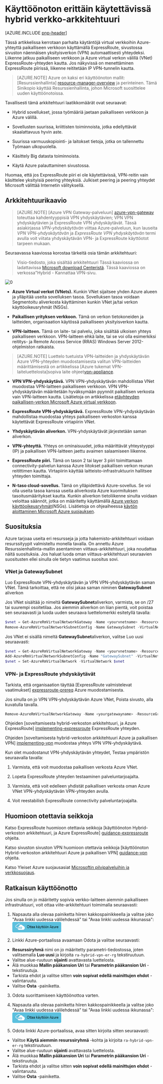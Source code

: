 <properties
   pageTitle="Käyttöönoton erittäin käytettävissä hybrid verkko-arkkitehtuuri | Microsoft Azure"
   description="Miten toteuttamisesta suojattu sivusto verkoston arkkitehtuuri, joka ulottuu Azure virtual verkon ja paikallisen verkon yhteydessä käyttämällä ExpressRoute VPN yhdyskäytävän automaattisesti."
   services="guidance,virtual-network,vpn-gateway,expressroute"
   documentationCenter="na"
   authors="telmosampaio"
   manager="christb"
   editor=""
   tags="azure-resource-manager"/>

<tags
   ms.service="guidance"
   ms.devlang="na"
   ms.topic="article"
   ms.tgt_pltfrm="na"
   ms.workload="na"
   ms.date="10/24/2016"
   ms.author="telmos"/>

# <a name="implementing-a-highly-available-hybrid-network-architecture"></a>Käyttöönoton erittäin käytettävissä hybrid verkko-arkkitehtuuri

[AZURE.INCLUDE [pnp-header](../../includes/guidance-pnp-header-include.md)]

Tässä artikkelissa kerrotaan parhaita käytäntöjä virtual verkkoihin Azure-yhteyttä paikalliseen verkkoon käyttämällä ExpressRoute, sivustossa sivuston näennäisen yksityisverkon (VPN) automaattisesti yhteydeksi. Liikenne jatkuu paikalliseen verkkoon ja Azure virtual verkon välillä (VNet) ExpressRoute-yhteyden kautta.  Jos näkyvissä on menettäminen ExpressRoute piirissä, liikenne reititetään IP VPN-tunnelin kautta.

> [AZURE.NOTE] Azure on kaksi eri käyttöönoton mallit: [Resurssienhallinta] [ resource-manager-overview] ja perinteinen. Tämä Sinikopio käyttää Resurssienhallinta, johon Microsoft suosittelee uuden käyttöönotoissa.

Tavallisesti tämä arkkitehtuuri laatikkomäärät ovat seuraavat:

- Hybrid sovellukset, jossa työmääriä jaetaan paikalliseen verkkoon ja Azure välillä.

- Sovellusten suurissa, kriittisten toiminnoista, jotka edellyttävät skaalattavuus hyvin aste.

- Suurissa varmuuskopiointi- ja laitokset tietoja, jotka on tallennettu Työmaan ulkopuolella.

- Käsittely Big datasta toiminnoista.

- Käytä Azure palauttaminen sivustossa.

Huomaa, että jos ExpressRoute piiri ei ole käytettävissä, VPN-reitin vain käsittelee yksityisiä peering yhteyksiä. Julkiset peering ja peering yhteydet Microsoft välittää Internetin välityksellä.

## <a name="architecture-diagram"></a>Arkkitehtuurikaavio

>[AZURE.NOTE] [Azure VPN Gateway-palveluun] [ azure-vpn-gateway] toteuttaa kahdentyyppisiä VPN yhdyskäytävien; VPN VPN yhdyskäytävien ja ExpressRoute VPN yhdyskäytävät. Tässä asiakirjassa *VPN-yhdyskäytävän* viittaa Azure-palveluun, kun lauseita *VPN VPN-yhdyskäytävän* ja *ExpressRoute VPN yhdyskäytävän* termi avulla voit viitata yhdyskäytävän VPN- ja ExpressRoute käyttöotot tarpeen mukaan.

Seuraavassa kaaviossa korostaa tärkeitä osia tämän arkkitehtuuri:

> Visio-tiedosto, joka sisältää arkkitehtuuri Tässä kaaviossa on ladattavissa [Microsoft download Centeristä][visio-download]. Tässä kaaviossa on verkossa"Hybrid - Kannattaa VPN-sivu.

![[0]][0]

- **Azure Virtual verkot (VNets).** Kunkin VNet sijaitsee yhden Azure alueen ja ylläpitää useita sovelluksen tasoa. Sovelluksen tasoa voidaan Segmentoitu aliverkosta käyttäminen kunkin VNet ja/tai verkon käyttöoikeusryhmät (NSGs).

- **Paikallisen yrityksen verkkoon.** Tämä on verkon tietokoneiden ja laitteiden, organisaation käytössä paikalliseen yksityisverkon kautta.

- **VPN-laitteen.** Tämä on laite- tai palvelu, joka sisältää ulkoisen yhteys paikalliseen verkkoon. VPN-laitteen ehkä laite, tai se voi olla esimerkiksi reititys- ja Remote Access Service (RRAS) Windows Server 2012-ohjelmiston ratkaista.

> [AZURE.NOTE] Luettelo tuetuista VPN-laitteiden ja yhdyskäytävän Azure VPN-yhteyden muodostamisesta valitun VPN-laitteiden määrittämisestä on artikkelissa [Azure tukemat VPN-laiteluettelosta]sopiva laite ohjeet[vpn-appliance].

- **VPN VPN-yhdyskäytävä.** VPN VPN-yhdyskäytävän mahdollistaa VNet muodostaa VPN-laitteen paikalliseen verkkoon. VPN VPN-yhdyskäytävän määritetään hyväksymään pyynnöt paikallisen verkosta vain VPN-laitteen kautta. Lisätietoja on artikkelissa [etäyhteyden paikallisen-verkon Microsoft Azure virtual verkkoon][connect-to-an-Azure-vnet].

- **ExpressRoute VPN-yhdyskäytävä.** ExpressRoute VPN-yhdyskäytävän mahdollistaa muodostaa yhteys paikalliseen verkoston kanssa käytettävät ExpressRoute virtapiirin VNet.

- **Yhdyskäytävän aliverkon.** VPN-yhdyskäytävät järjestetään saman aliverkon.

- **VPN-yhteyttä.** Yhteys on ominaisuudet, jotka määrittävät yhteystyyppi (IP) ja paikallisen VPN-laitteen jaettu avaimen salaamiseen liikenne.

- **ExpressRoute piiri.** Tämä on tason 2 tai layer 3 piiri toimittamaan connectivity-palvelun kanssa Azure liitokset paikallisen verkon reunan reitittimen kautta. Virtapiirin käyttää laitteisto-infrastruktuurin hallitsee yhteyden toimittaja.

- **N-taso cloud-sovellus.** Tämä on ylläpidettävä Azure-sovellus. Se voi olla useita tasoa kanssa useita aliverkosta Azure kuormituksen tasoitusmääritykset kautta. Kunkin aliverkon tietoliikenne sinulta voidaan veloittaa säännöt, jotka on määritetty käyttämällä [Azure verkon käyttöoikeusryhmät][azure-network-security-group](NSGs). Lisätietoja on ohjeaiheessa [käytön aloittaminen Microsoft Azure suojauksen][getting-started-with-azure-security].

## <a name="recommendations"></a>Suosituksia

Azure tarjoaa useita eri resursseja ja jotta hakemisto-arkkitehtuuri voidaan resurssityypit valmisteltu monella tavalla. On annettu Azure Resurssienhallinta-mallin asentaminen viittaus-arkkitehtuuri, joka noudattaa näitä suosituksia. Jos haluat luoda oman viittaus-arkkitehtuuri seuraavien suositusten ellei sinulla ole tietyn vaatimus suositus sovi.

### <a name="vnet-and-gatewaysubnet"></a>VNet ja GatewaySubnet

Luo ExpressRoute VPN-yhdyskäytävän ja VPN VPN-yhdyskäytävän saman VNet. Tämä tarkoittaa, että ne olisi jakaa saman niminen **GatewaySubnet** aliverkon

Jos VNet sisältää jo nimeltä **GatewaySubnet**aliverkon, varmista, se on /27 tai suurempi osoitetilaa. Jos aiemmin aliverkon on liian pientä, voit poistaa sen seuraavasti ja luoda uuden seuraava luettelomerkki esitetyllä tavalla:

```powershell
$vnet = Get-AzureRmVirtualNetworkGateway -Name <yourvnetname> -ResourceGroupName <yourresourcegroup>
Remove-AzureRmVirtualNetworkSubnetConfig -Name GatewaySubnet -VirtualNetwork $vnet
```

Jos VNet ei sisällä nimeltä **GatewaySubnet**aliverkon, valitse Luo uusi seuraavasti:

```powershell
$vnet = Get-AzureRmVirtualNetworkGateway -Name <yourvnetname> -ResourceGroupName <yourresourcegroup>
Add-AzureRmVirtualNetworkSubnetConfig -Name "GatewaySubnet" -VirtualNetwork $vnet -AddressPrefix "10.200.255.224/27"
$vnet = Set-AzureRmVirtualNetwork -VirtualNetwork $vnet
```

### <a name="vpn-and-expressroute-gateways"></a>VPN- ja ExpressRoute yhdyskäytävät

Tarkista, että organisaation täyttää [ExpressRoute valmistelevat vaatimukset] [ expressroute-prereq] Azure muodostamisesta.

Jos sinulla on jo VPN VPN-yhdyskäytävän Azure VNet, Poista sivusto, alla kuvatulla tavalla.

```powershell
Remove-AzureRmVirtualNetworkGateway -Name <yourgatewayname> -ResourceGroupName <yourresourcegroup>
```

Ohjeiden [soveltamisesta hybrid-verkoston arkkitehtuuri, ja Azure ExpressRoute] [ implementing-expressroute] ExpressRoute yhteyden.

Ohjeiden [soveltamisesta hybrid-verkoston arkkitehtuuri Azure ja paikallisen VPN] [ implementing-vpn] muodostaa yhteys VPN VPN-yhdyskäytävä.

Kun olet muodostanut VPN-yhdyskäytävän yhteydet, Testaa ympäristön seuraavalla tavalla:

1. Varmista, että voit muodostaa paikallisen verkosta Azure VNet.

2. Lopeta ExpressRoute yhteyden testaaminen palveluntarjoajalta.

3. Varmista, että voit edelleen yhdistät paikallisen verkosta oman Azure VNet VPN-yhdyskäytävän VPN-yhteyden avulla.

4. Voit reestabilish ExpressRoute connectivity palveluntarjoajalta.

## <a name="considerations"></a>Huomioon otettavia seikkoja

Katso ExpressRoute huomioon otettavia seikkoja [käyttöönoton Hybrid-verkoston arkkitehtuuri, ja Azure ExpressRoute] [ guidance-expressroute] ohjeita.

Katso sivuston sivuston VPN huomioon otettavia seikkoja [käyttöönoton Hybrid-verkoston arkkitehtuuri Azure ja paikallisen VPN] [ guidance-vpn] ohjeita.

Katso Yleiset Azure suojausasiat [Microsoftin pilvipalveluihin ja verkkosuojaus][best-practices-security].

## <a name="solution-deployment"></a>Ratkaisun käyttöönotto

Jos sinulla on jo määritetty sopivia verkko-laitteen aiemmin paikalliseen infrastruktuuri, voit ottaa viite-arkkitehtuuri toimimalla seuraavasti:

1. Napsauta alla olevaa painiketta hiiren kakkospainikkeella ja valitse joko "Avaa linkki uudessa välilehdessä" tai "Avaa linkki uudessa ikkunassa":  
[![Ottaa käyttöön Azure](./media/blueprints/deploybutton.png)](https://portal.azure.com/#create/Microsoft.Template/uri/https%3A%2F%2Fraw.githubusercontent.com%2Fmspnp%2Freference-architectures%2Fmaster%2Fguidance-hybrid-network-vpn-er%2Fazuredeploy.json)

2. Linkki Azure-portaalissa avaamaan Odota ja valitse seuraavasti: 
  - **Resurssiryhmä** nimi on jo määritetty parametri-tiedostossa, joten valitsemalla **Luo uusi** ja kirjoita `ra-hybrid-vpn-er-rg` tekstiruutuun.
  - Valitse alue-ruutuun **sijainti** avattavasta luettelosta.
  - Älä muokkaa **Mallin pääkansion Uri** tai **Parametrin pääkansion Uri** -tekstiruutuja.
  - Tarkista ehdot ja valitse sitten **voin sopivat edellä mainittujen ehdot** -valintaruutu.
  - Valitse **Osta** -painiketta.

3. Odota suorittamiseen käyttöönottoa varten.

4. Napsauta alla olevaa painiketta hiiren kakkospainikkeella ja valitse joko "Avaa linkki uudessa välilehdessä" tai "Avaa linkki uudessa ikkunassa":  
[![Ottaa käyttöön Azure](./media/blueprints/deploybutton.png)](https://portal.azure.com/#create/Microsoft.Template/uri/https%3A%2F%2Fraw.githubusercontent.com%2Fmspnp%2Freference-architectures%2Fmaster%2Fguidance-hybrid-network-vpn-er%2Fazuredeploy-expressRouteCircuit.json)

5. Odota linkki Azure-portaalissa, avaa sitten kirjoita sitten seuraavasti: 
  - Valitse **Käytä aiemmin** **resurssiryhmä** -kohta ja kirjoita `ra-hybrid-vpn-er-rg` tekstiruutuun.
  - Valitse alue-ruutuun **sijainti** avattavasta luettelosta.
  - Älä muokkaa **Mallin pääkansion Uri** tai **Parametrin pääkansion Uri** -tekstiruutuja.
  - Tarkista ehdot ja valitse sitten **voin sopivat edellä mainittujen ehdot** -valintaruutu.
  - Valitse **Osta** -painiketta.

<!-- links -->

[resource-manager-overview]: ../azure-resource-manager/resource-group-overview.md
[vpn-appliance]: ../vpn-gateway/vpn-gateway-about-vpn-devices.md
[azure-vpn-gateway]: ../vpn-gateway/vpn-gateway-about-vpngateways.md
[connect-to-an-Azure-vnet]: https://technet.microsoft.com/library/dn786406.aspx
[azure-network-security-group]: ../virtual-network/virtual-networks-nsg.md
[getting-started-with-azure-security]: ./../security/azure-security-getting-started.md
[expressroute-prereq]: ../expressroute/expressroute-prerequisites.md
[implementing-expressroute]: ./guidance-hybrid-network-expressroute.md#implementing-this-architecture
[implementing-vpn]: ./guidance-hybrid-network-vpn.md#implementing-this-architecture
[guidance-expressroute]: ./guidance-hybrid-network-expressroute.md
[guidance-vpn]: ./guidance-hybrid-network-vpn.md
[best-practices-security]: ../best-practices-network-security.md
[solution-script]: https://github.com/mspnp/reference-architectures/tree/master/guidance-hybrid-network-vpn-er/Deploy-ReferenceArchitecture.ps1
[solution-script-bash]: https://github.com/mspnp/reference-architectures/tree/master/guidance-hybrid-network-vpn-er/deploy-reference-architecture.sh
[vnet-parameters]: https://github.com/mspnp/reference-architectures/tree/master/guidance-hybrid-network-vpn-er/parameters/virtualNetwork.parameters.json
[virtualnetworkgateway-vpn-parameters]: https://github.com/mspnp/reference-architectures/tree/master/guidance-hybrid-network-vpn-er/parameters/virtualNetworkGateway-vpn.parameters.json
[virtualnetworkgateway-expressroute-parameters]: https://github.com/mspnp/reference-architectures/tree/master/guidance-hybrid-network-vpn-er/parameters/virtualNetworkGateway-expressRoute.parameters.json
[er-circuit-parameters]: https://github.com/mspnp/reference-architectures/tree/master/guidance-hybrid-network-vpn-er/parameters/expressRouteCircuit.parameters.json
[azure-powershell-download]: https://azure.microsoft.com/documentation/articles/powershell-install-configure/
[naming conventions]: ./guidance-naming-conventions.md
[azure-cli]: https://azure.microsoft.com/documentation/articles/xplat-cli-install/
[visio-download]: http://download.microsoft.com/download/1/5/6/1569703C-0A82-4A9C-8334-F13D0DF2F472/RAs.vsdx
[0]: ./media/blueprints/hybrid-network-expressroute-vpn-failover.png "Arkkitehtuuri käyttämällä ExpressRoute ja VPN-yhdyskäytävän helposti saatavilla hybrid verkko-arkkitehtuuri"
[ARM-Templates]: https://azure.microsoft.com/documentation/articles/resource-group-authoring-templates/
